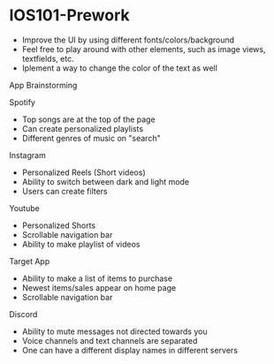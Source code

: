 # IOS101-Prework
- Improve the UI by using different fonts/colors/background
- Feel free to play around with other elements, such as image views, textfields, etc.
- Iplement a way to change the color of the text as well

App Brainstorming

Spotify
- Top songs are at the top of the page
- Can create personalized playlists
- Different genres of music on "search"

Instagram
- Personalized Reels (Short videos)
- Ability to switch between dark and light mode
- Users can create filters

Youtube
- Personalized Shorts
- Scrollable navigation bar
- Ability to make playlist of videos

Target App
- Ability to make a list of items to purchase
- Newest items/sales appear on home page
- Scrollable navigation bar 

Discord
- Ability to mute messages not directed towards you
- Voice channels and text channels are separated
- One can have a different display names in different servers
